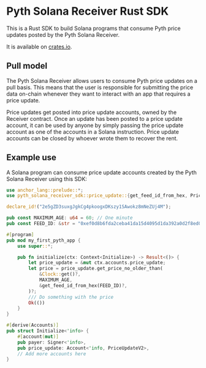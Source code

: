 # Pyth Solana Receiver Rust SDK

This is a Rust SDK to build Solana programs that consume Pyth price updates posted by the Pyth Solana Receiver.

It is available on [crates.io](https://crates.io/crates/pyth-solana-receiver-sdk).

## Pull model

The Pyth Solana Receiver allows users to consume Pyth price updates on a pull basis. This means that the user is responsible for submitting the price data on-chain whenever they want to interact with an app that requires a price update.

Price updates get posted into price update accounts, owned by the Receiver contract. Once an update has been posted to a price update account, it can be used by anyone by simply passing the price update account as one of the accounts in a Solana instruction.
Price update accounts can be closed by whoever wrote them to recover the rent.

## Example use

A Solana program can consume price update accounts created by the Pyth Solana Receiver using this SDK:

```rust
use anchor_lang::prelude::*;
use pyth_solana_receiver_sdk::price_update::{get_feed_id_from_hex, PriceUpdateV2};

declare_id!("2e5gZD3suxgJgkCg4pkoogxDKszy1SAwokz8mNeZUj4M");

pub const MAXIMUM_AGE: u64 = 60; // One minute
pub const FEED_ID: &str = "0xef0d8b6fda2ceba41da15d4095d1da392a0d2f8ed0c6c7bc0f4cfac8c280b56d";

#[program]
pub mod my_first_pyth_app {
    use super::*;

    pub fn initialize(ctx: Context<Initialize>) -> Result<()> {
        let price_update = &mut ctx.accounts.price_update;
        let price = price_update.get_price_no_older_than(
            &Clock::get()?,
            MAXIMUM_AGE,
            &get_feed_id_from_hex(FEED_ID)?,
        )?;
        /// Do something with the price
        Ok(())
    }
}

#[derive(Accounts)]
pub struct Initialize<'info> {
    #[account(mut)]
    pub payer: Signer<'info>,
    pub price_update: Account<'info, PriceUpdateV2>,
    // Add more accounts here
}


```
